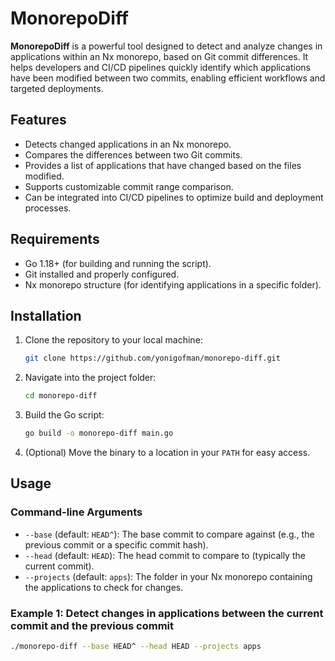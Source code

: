 # MonorepoDiff

**MonorepoDiff** is a powerful tool designed to detect and analyze changes in applications within an Nx monorepo, based on Git commit differences. It helps developers and CI/CD pipelines quickly identify which applications have been modified between two commits, enabling efficient workflows and targeted deployments.

## Features

- Detects changed applications in an Nx monorepo.
- Compares the differences between two Git commits.
- Provides a list of applications that have changed based on the files modified.
- Supports customizable commit range comparison.
- Can be integrated into CI/CD pipelines to optimize build and deployment processes.

## Requirements

- Go 1.18+ (for building and running the script).
- Git installed and properly configured.
- Nx monorepo structure (for identifying applications in a specific folder).

## Installation

1. Clone the repository to your local machine:
    ```bash
    git clone https://github.com/yonigofman/monorepo-diff.git
    ```

2. Navigate into the project folder:
    ```bash
    cd monorepo-diff
    ```

3. Build the Go script:
    ```bash
    go build -o monorepo-diff main.go
    ```

4. (Optional) Move the binary to a location in your `PATH` for easy access.

## Usage

### Command-line Arguments

- `--base` (default: `HEAD^`): The base commit to compare against (e.g., the previous commit or a specific commit hash).
- `--head` (default: `HEAD`): The head commit to compare to (typically the current commit).
- `--projects` (default: `apps`): The folder in your Nx monorepo containing the applications to check for changes.

### Example 1: Detect changes in applications between the current commit and the previous commit

```bash
./monorepo-diff --base HEAD^ --head HEAD --projects apps
